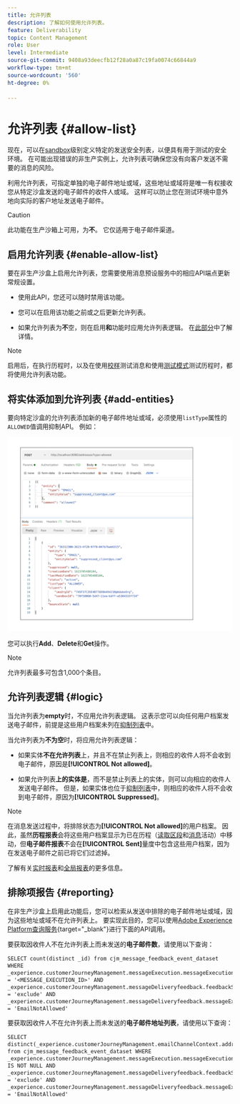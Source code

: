 ```yaml
---
title: 允许列表
description: 了解如何使用允许列表。
feature: Deliverability
topic: Content Management
role: User
level: Intermediate
source-git-commit: 9408a93deecfb12f28a0a87c19fa0074c66844a9
workflow-type: tm+mt
source-wordcount: '560'
ht-degree: 0%

---
```


# 允许列表 {#allow-list}

现在，可以在[sandbox](administration/sandboxes.md)级别定义特定的发送安全列表，以便具有用于测试的安全环境。 在可能出现错误的非生产实例上，允许列表可确保您没有向客户发送不需要的消息的风险。

利用允许列表，可指定单独的电子邮件地址或域，这些地址或域将是唯一有权接收您从特定沙盒发送的电子邮件的收件人或域。 这样可以防止您在测试环境中意外地向实际的客户地址发送电子邮件。

>[!CAUTION]
>
>此功能在生产沙箱上可用，为&#x200B;**不**。 它仅适用于电子邮件渠道。

## 启用允许列表 {#enable-allow-list}

要在非生产沙盒上启用允许列表，您需要使用消息预设服务中的相应API端点更新常规设置。

* 使用此API，您还可以随时禁用该功能。

* 您可以在启用该功能之前或之后更新允许列表。

* 如果允许列表为&#x200B;**不**&#x200B;空，则在启用&#x200B;**和**&#x200B;功能时应用允许列表逻辑。 在[此部分](#logic)中了解详情。

<!--To enable this feature on a non-production sandbox, update the allowed list so that it is no longer empty. To disable it, clear up the allowed list so that it is again empty.

Learn more on the allowed list logic in this section.
-->

>[!NOTE]
>
>启用后，在执行历程时，以及在使用[校样](preview.md#send-proofs)测试消息和使用[测试模式](building-journeys/testing-the-journey.md)测试历程时，都将使用允许列表功能。

## 将实体添加到允许列表 {#add-entities}

要向特定沙盒的允许列表添加新的电子邮件地址或域，必须使用`listType`属性的`ALLOWED`值调用抑制API。 例如：

![](assets/allow-list-api.png)

您可以执行&#x200B;**Add**、**Delete**&#x200B;和&#x200B;**Get**&#x200B;操作。

>[!NOTE]
>
>允许列表最多可包含1,000个条目。

<!--
Learn more on making these API calls in the API reference documentation.
Found this link in Experience Platform documentation, but may not be the final one: (https://experienceleague.adobe.com/docs/experience-platform/landing/platform-apis/api-guide.html?lang=en).-->

## 允许列表逻辑 {#logic}

<!-- When the allowed list is enabled (enable-allow-list) at the sandbox level using the API call above, the following applies.-->

当允许列表为&#x200B;**empty**&#x200B;时，不应用允许列表逻辑。 这表示您可以向任何用户档案发送电子邮件，前提是这些用户档案未列在[抑制列表](suppression-list.md)中。

当允许列表为&#x200B;**不为空**&#x200B;时，将应用允许列表逻辑：

* 如果实体&#x200B;**不在允许列表**&#x200B;上，并且不在禁止列表上，则相应的收件人将不会收到电子邮件，原因是&#x200B;**[!UICONTROL Not allowed]**。

* 如果允许列表&#x200B;**上的实体是**，而不是禁止列表上的实体，则可以向相应的收件人发送电子邮件。 但是，如果实体也位于[抑制列表](suppression-list.md)中，则相应的收件人将不会收到电子邮件，原因为&#x200B;**[!UICONTROL Suppressed]**。

>[!NOTE]
>
>在消息发送过程中，将排除状态为&#x200B;**[!UICONTROL Not allowed]**&#x200B;的用户档案。 因此，虽然&#x200B;**历程报表**&#x200B;会将这些用户档案显示为已在历程（[读取区段](building-journeys/read-segment.md)和[消息](building-journeys/journeys-message.md)活动）中移动，但&#x200B;**电子邮件报表**&#x200B;不会在&#x200B;**[!UICONTROL Sent]**&#x200B;量度中包含这些用户档案，因为在发送电子邮件之前已将它们过滤掉。
>
>了解有关[实时报表](reports/live-report.md)和[全局报表](reports/global-report.md)的更多信息。

## 排除项报告 {#reporting}

在非生产沙盒上启用此功能后，您可以检索从发送中排除的电子邮件地址或域，因为这些地址或域不在允许列表上。 要实现此目的，您可以使用[Adobe Experience Platform查询服务](https://experienceleague.adobe.com/docs/experience-platform/query/api/getting-started.html){target=&quot;_blank&quot;}进行下面的API调用。

要获取因收件人不在允许列表上而未发送的&#x200B;**电子邮件数**，请使用以下查询：

```
SELECT count(distinct _id) from cjm_message_feedback_event_dataset WHERE
_experience.customerJourneyManagement.messageExecution.messageExecutionID = '<MESSAGE_EXECUTION_ID>' AND
_experience.customerJourneyManagement.messageDeliveryfeedback.feedbackStatus = 'exclude' AND
_experience.customerJourneyManagement.messageDeliveryfeedback.messageExclusion.reason = 'EmailNotAllowed'
```

要获取因收件人不在允许列表上而未发送的&#x200B;**电子邮件地址列表**，请使用以下查询：

```
SELECT distinct(_experience.customerJourneyManagement.emailChannelContext.address) from cjm_message_feedback_event_dataset WHERE
_experience.customerJourneyManagement.messageExecution.messageExecutionID IS NOT NULL AND
_experience.customerJourneyManagement.messageDeliveryfeedback.feedbackStatus = 'exclude' AND
_experience.customerJourneyManagement.messageDeliveryfeedback.messageExclusion.reason = 'EmailNotAllowed'
```

